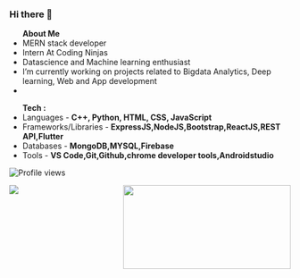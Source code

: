 ### Hi there 👋

<!--
**Nagaraj-U/Nagaraj-U** is a ✨ _special_ ✨ repository because its `README.md` (this file) appears on your GitHub profile.

Here are some ideas to get you started:

- 🔭 I’m currently working on ...
- 🌱 I’m currently learning ...
- 👯 I’m looking to collaborate on ...
- 🤔 I’m looking for help with ...
- 💬 Ask me about ...
- 📫 How to reach me: ...
- 😄 Pronouns: ...
- ⚡ Fun fact: ...
-->


<ul>
 <strong>About Me</strong>
 <li>MERN stack developer</li>
 <li>Intern At Coding Ninjas</li>
 <li>Datascience and Machine learning enthusiast</li>
 <li> I’m currently working on projects related to Bigdata Analytics, Deep learning, Web and App development</li>
 <li></li>
</ul>

 
<ul>
      <strong>Tech : </strong>
<li>Languages - <strong> C++, Python, HTML, CSS, JavaScript </strong></li>
<li>Frameworks/Libraries - <strong>ExpressJS,NodeJS,Bootstrap,ReactJS,REST API,Flutter</strong></li>
<li>Databases - <strong>MongoDB,MYSQL,Firebase</strong></li>
<li>Tools - <strong>VS Code,Git,Github,chrome developer tools,Androidstudio</strong></li>
</ul>
 



![Profile views](https://komarev.com/ghpvc/?username=Nagaraj-U&color=green)


<img align="left" src="https://github-readme-stats.vercel.app/api?username=Nagaraj-U&theme=default&show_icons=true&hide=contribs,issues&card_width=400" />
<img align="right" height="150" width = "300" src="https://github-readme-stats.vercel.app/api/top-langs/?username=Nagaraj-U&layout=compact" />



<!-- [![Top Langs](https://github-readme-stats.vercel.app/api/top-langs/?username=Nagaraj-U&layout=compact)](https://github.com/Nagaraj-U/github-readme-stats)
      ![Nagaraj's github stats](https://github-readme-stats.vercel.app/api?username=Nagaraj-U&theme=default&show_icons=true&hide=contribs,issues&card_width=400)
-->
